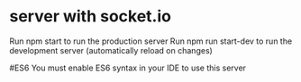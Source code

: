 # server with socket.io
Run npm start to run the production server
Run npm run start-dev to run the development server (automatically reload on changes)

#ES6 
You must enable ES6 syntax in your IDE to use this server
